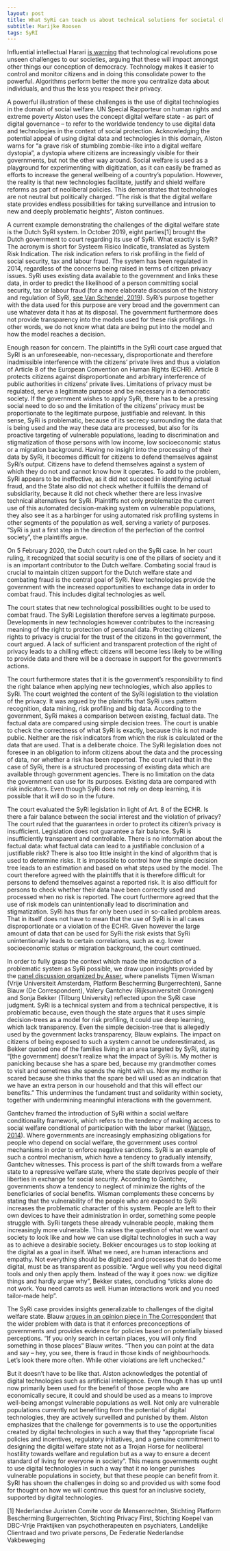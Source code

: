 ```yaml
---
layout: post
title: What SyRi can teach us about technical solutions for societal challenges
subtitle: Marijke Roosen
tags: SyRI
---
```

Influential intellectual Harari [is warning](https://www.theatlantic.com/magazine/archive/2018/10/yuval-noah-harari-technology-tyranny/568330/) that technological revolutions pose unseen challenges to our societies, arguing that these will impact amongst other things our conception of democracy. Technology makes it easier to control and monitor citizens and in doing this consolidate power to the powerful. Algorithms perform better the more you centralize data about individuals, and thus the less you respect their privacy.

A powerful illustration of these challenges is the use of digital technologies in the domain of social welfare. UN Special Rapporteur on human rights and extreme poverty Alston uses the concept digital welfare state - as part of digital governance – to refer to the worldwide tendency to use digital data and technologies in the context of social protection. Acknowledging the potential appeal of using digital data and technologies in this domain, Alston warns for “a grave risk of stumbling zombie-like into a digital welfare dystopia”, a dystopia where citizens are increasingly visible for their governments, but not the other way around. Social welfare is used as a playground for experimenting with digitization, as it can easily be framed as efforts to increase the general wellbeing of a country’s population. However, the reality is that new technologies facilitate, justify and shield welfare reforms as part of neoliberal policies. This demonstrates that technologies are not neutral but politically charged. “The risk is that the digital welfare state provides endless possibilities for taking surveillance and intrusion to new and deeply problematic heights”, Alston continues.

A current example demonstrating the challenges of the digital welfare state is the Dutch SyRI system. In October 2019, eight parties[1] brought the Dutch government to court regarding its use of SyRi. What exactly is SyRi? The acronym is short for Systeem Risico Indicatie, translated as System Risk Indication. The risk indication refers to risk profiling in the field of social security, tax and labour fraud. The system has been regulated in 2014, regardless of the concerns being raised in terms of citizen privacy issues. SyRi uses existing data available to the government and links these data, in order to predict the likelihood of a person committing social security, tax or labour fraud (for a more elaborate discussion of the history and regulation of SyRi, [see Van Schendel, 2019](https://doi.org/10.1007/978-94-6265-279-8_12)). SyRi’s purpose together with the data used for this purpose are very broad and the government can use whatever data it has at its disposal. The government furthermore does not provide transparency into the models used for these risk profilings. In other words, we do not know what data are being put into the model and how the model reaches a decision. 

Enough reason for concern. The plaintiffs in the SyRi court case argued that SyRI is an unforeseeable, non-necessary, disproportionate and therefore inadmissible interference with the citizens’ private lives and thus a violation of Article 8 of the European Convention on Human Rights (ECHR). Article 8 protects citizens against disproportionate and arbitrary interference of public authorities in citizens’ private lives. Limitations of privacy must be regulated, serve a legitimate purpose and be necessary in a democratic society. If the government wishes to apply SyRi, there has to be a pressing social need to do so and the limitation of the citizens’ privacy must be proportionate to the legitimate purpose, justifiable and relevant. In this sense, SyRi is problematic, because of its secrecy surrounding the data that is being used and the way these data are processed, but also for its proactive targeting of vulnerable populations, leading to discrimination and stigmatization of those persons with low income, low socioeconomic status or a migration background. Having no insight into the processing of their data by SyRi, it becomes difficult for citizens to defend themselves against SyRi’s output. Citizens have to defend themselves against a system of which they do not and cannot know how it operates. To add to the problem, SyRi appears to be ineffective, as it did not succeed in identifying actual fraud, and the State also did not check whether it fulfills the demand of subsidiarity, because it did not check whether there are less invasive technical alternatives for SyRi. Plaintiffs not only problematize the current use of this automated decision-making system on vulnerable populations, they also see it as a harbinger for using automated risk profiling systems in other segments of the population as well, serving a variety of purposes. “SyRi is just a first step in the direction of the perfection of the control society”, the plaintiffs argue. 

On 5 February 2020, the Dutch court ruled on the SyRi case. In her court ruling, it recognized that social security is one of the pillars of society and it is an important contributor to the Dutch welfare. Combating social fraud is crucial to maintain citizen support for the Dutch welfare state and combating fraud is the central goal of SyRi. New technologies provide the government with the increased opportunities to exchange data in order to combat fraud. This includes digital technologies as well. 

The court states that new technological possibilities ought to be used to combat fraud. The SyRi Legislation therefore serves a legitimate purpose. Developments in new technologies however contributes to the increasing meaning of the right to protection of personal data. Protecting citizens’ rights to privacy is crucial for the trust of the citizens in the government, the court argued. A lack of sufficient and transparent protection of the right of privacy leads to a chilling effect: citizens will become less likely to be willing to provide data and there will be a decrease in support for the government’s actions.

The court furthermore states that it is the government’s responsibility to find the right balance when applying new technologies, which also applies to SyRi. The court weighted the content of the SyRi legislation to the violation of the privacy. It was argued by the plaintiffs that SyRi uses pattern recognition, data mining, risk profiling and big data. According to the government, SyRi makes a comparison between existing, factual data. The factual data are compared using simple decision trees. The court is unable to check the correctness of what SyRi is exactly, because this is not made public. Neither are the risk indicators from which the risk is calculated or the data that are used. That is a deliberate choice. The SyRi legislation does not foresee in an obligation to inform citizens about the data and the processing of data, nor whether a risk has been reported. The court ruled that in the case of SyRi, there is a structured processing of existing data which are available through government agencies. There is no limitation on the data the government can use for its purposes. Existing data are compared with risk indicators. Even though SyRi does not rely on deep learning, it is possible that it will do so in the future. 

The court evaluated the SyRi legislation in light of Art. 8 of the ECHR. Is there a fair balance between the social interest and the violation of privacy? The court ruled that the guarantees in order to protect its citizen’s privacy is insufficient. Legislation does not guarantee a fair balance. SyRi is insufficiently transparent and controllable. There is no information about the factual data: what factual data can lead to a justifiable conclusion of a justifiable risk? There is also too little insight in the kind of algorithm that is used to determine risks. It is impossible to control how the simple decision tree leads to an estimation and based on what steps used by the model. The court therefore agreed with the plaintiffs that it is therefore difficult for persons to defend themselves against a reported risk. It is also difficult for persons to check whether their data have been correctly used and processed when no risk is reported. The court furthermore agreed that the use of risk models can unintentionally lead to discrimination and stigmatization. SyRi has thus far only been used in so-called problem areas. That in itself does not have to mean that the use of SyRi is in all cases disproportionate or a violation of the ECHR. Given however the large amount of data that can be used for SyRi the risk exists that SyRi unintentionally leads to certain correlations, such as e.g. lower socioeconomic status or migration background, the court continued. 

In order to fully grasp the context which made the introduction of a problematic system as SyRi possible, we draw upon insights provided by the [panel discussion organized by Asser](https://www.asser.nl/education-events/events/?id=3114), where panelists Tijmen Wisman (Vrije Universiteit Amsterdam, Platform Bescherming Burgerrechten), Sanne Blauw (De Correspondent), Valery Gantchev (Rijksuniversiteit Groningen) and Sonja Bekker (Tilburg University) reflected upon the SyRi case judgment. SyRi is a technical system and from a technical perspective, it is problematic because, even though the state argues that it uses simple decision-trees as a model for risk profiling, it could use deep learning, which lack transparency. Even the simple decision-tree that is allegedly used by the government lacks transparency, Blauw explains. The impact on citizens of being exposed to such a system cannot be underestimated, as Bekker quoted one of the families living in an area targeted by SyRi, stating “[the government] doesn’t realize what the impact of SyRi is. My mother is panicking because she has a spare bed, because my grandmother comes to visit and sometimes she spends the night with us. Now my mother is scared because she thinks that the spare bed will used as an indication that we have an extra person in our household and that this will effect our benefits.” This undermines the fundament trust and solidarity within society, together with undermining meaningful interactions with the government.

Gantchev framed the introduction of SyRi within a social welfare conditionality framework, which refers to the tendency of making access to social welfare conditional of participation with the labor market ([Watson, 2014](https://doi.org/10.1177/0010414014556043)). Where governments are increasingly emphasizing obligations for people who depend on social welfare, the government uses control mechanisms in order to enforce negative sanctions. SyRi is an example of such a control mechanism, which have a tendency to gradually intensify, Gantchev witnesses. This process is part of the shift towards from a welfare state to a repressive welfare state, where the state deprives people of their liberties in exchange for social security. According to Gantchev, governments show a tendency to neglect of minimize the rights of the beneficiaries of social benefits. Wisman complements these concerns by stating that the vulnerability of the people who are exposed to SyRi increases the problematic character of this system. People are left to their own devices to have their administration in order, something some people struggle with. SyRi targets these already vulnerable people, making them increasingly more vulnerable. This raises the question of what we want our society to look like and how we can use digital technologies in such a way as to achieve a desirable society. Bekker encourages us to stop looking at the digital as a goal in itself. What we need, are human interactions and empathy. Not everything should be digitized and processes that do become digital, must be as transparent as possible. “Argue well why you need digital tools and only then apply them. Instead of the way it goes now: we digitize things and hardly argue why”, Bekker states, concluding “sticks alone do not work. You need carrots as well. Human interactions work and you need tailor-made help”.

The SyRi case provides insights generalizable to challenges of the digital welfare state. Blauw [argues in an opinion piece in The Correspondent](https://thecorrespondent.com/276/an-algorithm-was-taken-to-court-and-it-lost-which-is-great-news-for-the-welfare-state/36504050352-a3002ff7) that the wider problem with data is that it enforces preconceptions of governments and provides evidence for policies based on potentially biased perceptions. “If you only search in certain places, you will only find something in those places” Blauw writes. “Then you can point at the data and say – hey, you see, there is fraud in those kinds of neighbourhoods. Let’s look there more often. While other violations are left unchecked.” 

But it doesn’t have to be like that. Alston acknowledges the potential of digital technologies such as artificial intelligence. Even though it has up until now primarily been used for the benefit of those people who are economically secure, it could and should be used as a means to improve well-being amongst vulnerable populations as well. Not only are vulnerable populations currently not benefiting from the potential of digital technologies, they are actively surveilled and punished by them. Alston emphasizes that the challenge for governments is to use the opportunities created by digital technologies in such a way that they “appropriate fiscal policies and incentives, regulatory initiatives, and a genuine commitment to designing the digital welfare state not as a Trojan Horse for neoliberal hostility towards welfare and regulation but as a way to ensure a decent standard of living for everyone in society”. This means governments ought to use digital technologies in such a way that it no longer punishes vulnerable populations in society, but that these people can benefit from it. SyRI has shown the challenges in doing so and provided us with some food for thought on how we will continue this quest for an inclusive society, supported by digital technologies.

[1] Nederlandse Juristen Comite voor de Mensenrechten, Stichting Platform Bescherming Burgerrechten, Stichting Privacy First, Stichting Koepel van DBC-Vrije Praktijken van psychotherapeuten en psychiaters, Landelijke Clientraad and two private persons, De Federatie Nederlandse Vakbeweging
